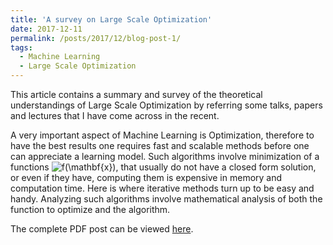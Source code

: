 ```yaml
---
title: 'A survey on Large Scale Optimization'
date: 2017-12-11
permalink: /posts/2017/12/blog-post-1/
tags:
  - Machine Learning
  - Large Scale Optimization
---
```


This article contains a summary and survey of the theoretical understandings of Large Scale Optimization by referring some talks, papers and lectures that I have come across in the recent.

A very important aspect of Machine Learning is Optimization, therefore to have the best results one requires fast and scalable methods before one can appreciate a learning model. Such algorithms involve minimization of a functions <img src="https://latex.codecogs.com/gif.latex?f%28%5Cmathbf%7Bx%7D%29" title="f(\mathbf{x})" />, that usually do not have a closed form solution, or even if they have, computing them is expensive in memory and computation time. Here is where iterative methods turn up to be easy and handy. Analyzing such algorithms involve mathematical analysis of both the function to optimize and the algorithm.

The complete PDF post can be viewed [here](\files\cvxopt.pdf).